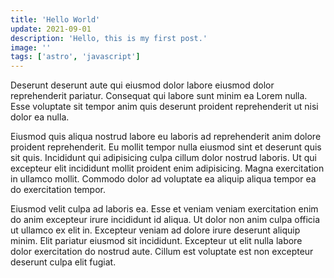 ```yaml
---
title: 'Hello World'
update: 2021-09-01
description: 'Hello, this is my first post.'
image: ''
tags: ['astro', 'javascript']
---
```


Deserunt deserunt aute qui eiusmod dolor labore eiusmod dolor reprehenderit pariatur. Consequat qui labore sunt minim ea Lorem nulla. Esse voluptate sit tempor anim quis deserunt proident reprehenderit ut nisi dolor ea nulla.

Eiusmod quis aliqua nostrud labore eu laboris ad reprehenderit anim dolore proident reprehenderit. Eu mollit tempor nulla eiusmod sint et deserunt quis sit quis. Incididunt qui adipisicing culpa cillum dolor nostrud laboris. Ut qui excepteur elit incididunt mollit proident enim adipisicing. Magna exercitation in ullamco mollit. Commodo dolor ad voluptate ea aliquip aliqua tempor ea do exercitation tempor.

Eiusmod velit culpa ad laboris ea. Esse et veniam veniam exercitation enim do anim excepteur irure incididunt id aliqua. Ut dolor non anim culpa officia ut ullamco ex elit in. Excepteur veniam ad dolore irure deserunt aliquip minim. Elit pariatur eiusmod sit incididunt. Excepteur ut elit nulla labore dolor exercitation do nostrud aute. Cillum est voluptate est non excepteur deserunt culpa elit fugiat.
